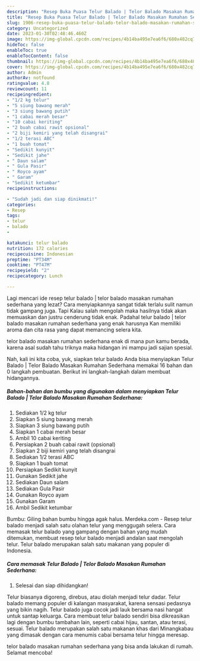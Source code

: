 ```yaml
---
description: "Resep Buka Puasa Telur Balado | Telor Balado Masakan Rumahan SederhanaAnti Ribet"
title: "Resep Buka Puasa Telur Balado | Telor Balado Masakan Rumahan SederhanaAnti Ribet"
slug: 1906-resep-buka-puasa-telur-balado-telor-balado-masakan-rumahan-sederhanaanti-ribet
category: Uncategorized
date: 2023-01-30T02:48:46.460Z
image: https://img-global.cpcdn.com/recipes/4b14ba495e7ea6f6/680x482cq70/telur-balado-telor-balado-masakan-rumahan-sederhana-foto-resep-utama.jpg
hideToc: false
enableToc: true
enableTocContent: false
thumbnail: https://img-global.cpcdn.com/recipes/4b14ba495e7ea6f6/680x482cq70/telur-balado-telor-balado-masakan-rumahan-sederhana-foto-resep-utama.jpg
cover: https://img-global.cpcdn.com/recipes/4b14ba495e7ea6f6/680x482cq70/telur-balado-telor-balado-masakan-rumahan-sederhana-foto-resep-utama.jpg
author: Admin
authorAv: notfound
ratingvalue: 4.8
reviewcount: 11
recipeingredient:
- "1/2 kg telur"
- "5 siung bawang merah"
- "3 siung bawang putih"
- "1 cabai merah besar"
- "10 cabai keriting"
- "2 buah cabai rawit opsional"
- "2 biji kemiri yang telah disangrai"
- "1/2 terasi ABC"
- "1 buah tomat"
- "Sedikit kunyit"
- "Sedikit jahe"
- " Daun salam"
- " Gula Pasir"
- " Royco ayam"
- " Garam"
- "Sedikit ketumbar"
recipeinstructions:

- "Sudah jadi dan siap dinikmati!"
categories:
- Resep
tags:
- telur
- balado
- 

katakunci: telur balado  
nutrition: 172 calories
recipecuisine: Indonesian
preptime: "PT34M"
cooktime: "PT47M"
recipeyield: "2"
recipecategory: Lunch

---
```



Lagi mencari ide resep telur balado | telor balado masakan rumahan sederhana yang lezat? Cara menyiapkannya sangat tidak terlalu sulit namun tidak gampang juga. Tapi Kalau salah mengolah maka hasilnya tidak akan memuaskan dan justru cenderung tidak enak. Padahal telur balado | telor balado masakan rumahan sederhana yang enak harusnya Kan memiliki aroma dan cita rasa yang dapat memancing selera kita.

 telor balado masakan rumahan sederhana enak di mana pun kamu berada, karena asal sudah tahu triknya maka hidangan ini mampu jadi sajian spesial.


Nah, kali ini kita coba, yuk, siapkan telur balado  Anda bisa menyiapkan Telur Balado | Telor Balado Masakan Rumahan Sederhana memakai 16 bahan dan 0 langkah pembuatan. Berikut ini langkah-langkah dalam membuat hidangannya.

<!--inarticleads1-->

##### Bahan-bahan dan bumbu yang digunakan dalam menyiapkan Telur Balado | Telor Balado Masakan Rumahan Sederhana:

1. Sediakan 1/2 kg telur
1. Siapkan 5 siung bawang merah
1. Siapkan 3 siung bawang putih
1. Siapkan 1 cabai merah besar
1. Ambil 10 cabai keriting
1. Persiapkan 2 buah cabai rawit (opsional)
1. Siapkan 2 biji kemiri yang telah disangrai
1. Sediakan 1/2 terasi ABC
1. Siapkan 1 buah tomat
1. Persiapkan Sedikit kunyit
1. Gunakan Sedikit jahe
1. Sediakan  Daun salam
1. Sediakan  Gula Pasir
1. Gunakan  Royco ayam
1. Gunakan  Garam
1. Ambil Sedikit ketumbar


Bumbu: Giling bahan bumbu hingga agak halus. Merdeka.com - Resep telur balado menjadi salah satu olahan telur yang menggugah selera. Cara memasak telur balado yang gampang dengan bahan yang mudah ditemukan, membuat resep telur balado menjadi andalan saat mengolah telur. Telur balado merupakan salah satu makanan yang populer di Indonesia. 

<!--inarticleads2-->

##### Cara memasak Telur Balado | Telor Balado Masakan Rumahan Sederhana:


1. Selesai dan siap dihidangkan!

Telur biasanya digoreng, direbus, atau diolah menjadi telur dadar. Telur balado memang populer di kalangan masyarakat, karena sensasi pedasnya yang bikin nagih. Telur balado juga cocok jadi lauk bersama nasi hangat untuk santap keluarga. Cara membuat telur balado sendiri bisa dikreasikan lagi dengan bumbu tambahan lain, seperti cabai hijau, santan, atau terasi, sesuai. Telur balado merupakan salah satu makanan khas dari Minangkabau yang dimasak dengan cara menumis cabai bersama telur hingga meresap. 

 telor balado masakan rumahan sederhana yang bisa anda lakukan di rumah. Selamat mencoba!
